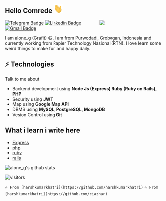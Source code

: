 <h2> Hello Comrede <img src="https://raw.githubusercontent.com/ABSphreak/ABSphreak/master/gifs/Hi.gif" width="30px"></h2>

<img align='right' src='https://user-images.githubusercontent.com/5713670/87202985-820dcb80-c2b6-11ea-9f56-7ec461c497c3.gif' width='200"'>

[![Telegram Badge](https://img.shields.io/badge/-@Grafiters-1ca0f1?style=flat-square&labelColor=1ca0f1&logo=telegram&logoColor=white&link=https://twitter.com/grafit_n)](https://telegram.me/Grafiters) [![Linkedin Badge](https://img.shields.io/badge/-Grafiters-blue?style=flat-square&logo=Linkedin&logoColor=white&link=https://www.linkedin.com/in/Grafiters/)](https://www.linkedin.com/in/Grafiters/)
[![Gmail Badge](https://img.shields.io/badge/-bayugrafit@gmail.com-c14438?style=flat-square&logo=Gmail&logoColor=white&link=mailto:bayugrafit@gmail.com)](mailto:bayugrafit@gmail.com)

I am alone_g (Grafit) 😃. I am from Purwodadi, Grobogan, Indonesia and currently working from Rapier Technology Nasional (RTN). I love learn some weird things to make fun and happy daily.

## ⚡ Technologies
Talk to me about
- Backend development using **Node Js (Express),Ruby (Ruby on Rails), PHP**
- Security using **JWT**
- Map using **Google Map API**
- DBMS using **MySQL, PostgreSQL, MongoDB**
- Vesion Control using **Git**

## What i learn i write here 

- [Express](node/express.md)
- [php](php/php.md)
- [ruby](ruby/ruby.md)
- [rails](ruby/rails.md)

![alone_g's github stats](https://github-readme-stats.vercel.app/api?username=Grafiters&hide=["issues"]&show_icons=true)

![visitors](https://visitor-badge.glitch.me/badge?page_id=Grafiters.Grafiters)

```⭐️ From [harshkumarkhatri](https://github.com/harshkumarkhatri)```
```⭐️ From [harshkumarkhatri](https://github.com/ciazhar)```